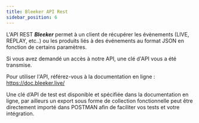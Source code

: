 ```yaml
---
title: Bleeker API Rest
sidebar_position: 6
---
```


L'API REST ***Bleeker*** permet à un client de récupérer les évènements (LIVE, REPLAY, etc..) ou les produits liés à des événements au format JSON en fonction de certains paramètres.

Si vous avez demandé un accès à notre API, une clé d'API vous a été transmise.

Pour utiliser l'API, référez-vous à la documentation en ligne : https://doc.bleeker.live/

Une clé d’API de test est disponible et spécifiée dans la documentation en  ligne, par ailleurs un export sous forme de collection fonctionnelle peut être directement importé dans POSTMAN afin de faciliter vos tests et votre intégration.


